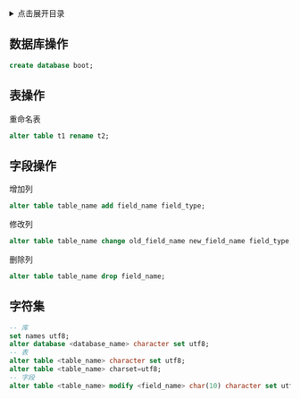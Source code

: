 <details>
<summary>点击展开目录</summary>
<!-- TOC -->

- [数据库操作](#数据库操作)
- [表操作](#表操作)
- [字段操作](#字段操作)
- [字符集](#字符集)

<!-- /TOC -->
</details>

## 数据库操作

```sql
create database boot;
```

## 表操作

重命名表

```sql
alter table t1 rename t2;
```

## 字段操作

增加列
```sql
alter table table_name add field_name field_type;
```

修改列
```sql
alter table table_name change old_field_name new_field_name field_type;
```

删除列
```sql
alter table table_name drop field_name;
```

## 字符集

```sql
-- 库
set names utf8;
alter database <database_name> character set utf8;
-- 表
alter table <table_name> character set utf8;
alter table <table_name> charset=utf8;
-- 字段
alter table <table_name> modify <field_name> char(10) character set utf8;
```
